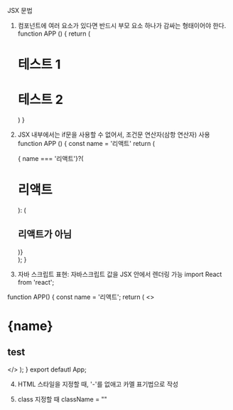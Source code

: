 JSX 문법
1. 컴포넌트에 여러 요소가 있다면 반드시 부모 요소 하나가 감싸는 형태이어야 한다.
    function APP () {
        return (
            <div>
                <h1>테스트 1</h1>
                <h1>테스트 2</h2>
            </div>
        )
    }

2. JSX 내부에서는 if문을 사용할 수 없어서, 조건문 연산자(삼항 연산자) 사용
function APP () {
    const name = '리액트'
    return (
        <div>
            { name === '리액트'}?(
                <h1>리액트</h1>
            ): (
                <h2>리액트가 아님</h2>
            )}
        </div>
    );
}

3. 자바 스크립트 표현: 자바스크립트 값을 JSX 안에서 렌더링 가능
import React from 'react';

function APP() {
    const name = '리액트';
    return (
        <>
            <h1>{name}</h1>
            <h2>test</h2>
        </>
    );
}
export defautl App;

4. HTML 스타일을 지정할 때, '-'를 없애고 카멜 표기법으로 작성

5. class 지정할 때 className = ""